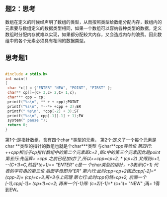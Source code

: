 ## 题2：思考		

​		数组在定义的时候经声明了数组的类型，从而按照类型给数组分配内存，数组内的元素要与数组定义的数据类型相同，如果一个数组可以容纳各种类型的数据，定义数组时分配内存就难以实现，如果都分配较大内存，又会造成内存的浪费。因此数组中的各个元素必须具有相同的数据类型。



## 思考题1

```c

#include < stdio.h>
int main() 
{
 char *c[] = {"ENTER" "NEW", "POINT", "FIRST" };
 char** cp[]={C+ 3,c+ 2,C+ 1,c};
 char*** cpp = cp;
 printf("%s\n", ** + + cpp);POINT
 printf("%s\n", *--*+ +cpp + 3);ER
 printf(" %s\n", *cpp[-2] + 3);ST
 printf("%s\n", cpp[-1][-1] + 1);EW
 system(" pause "); 
 return 0;
}
```

第1个:是指针数组，含有四个char \*类型的元素，
第2个:定义了一个每个元素是char \*\*类型的指针的数组也就是个char\*\*\*类型 与char\*\**cpp等地位
第四行: **++cpp相当于cp指针数组中的第二个元素即c+2 ,即c中的第三个元素因此是point
第五行:先运算+ +cpp 
之前已经加过1了,所以++cpp=cp+2, * (cp+2) 又得到c+1, --(C+1)=C,然后\*(c+1)== "ENTER" c是一 个char类型的指针，+3表示(C+1) 代表的字符串的第三位
后面字母即为"ER"
第六行:此时cpp=cp+2因此cpp[-2]=\* (cpp-2)=* (cp)=c+3,再+3与上同理
第七行:此时cpp仍然=cp+2, 前面一个[-1],cpp[-1]=* (cp+1)=c+2; 再来一个[-1]得: (c+2)[-1]=**
(c+1)= "NEW" ;再+ 1得到EW。